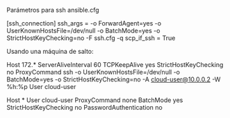 Parámetros para ssh
ansible.cfg

[ssh_connection]
ssh_args = -o ForwardAgent=yes -o UserKnownHostsFile=/dev/null -o BatchMode=yes -o StrictHostKeyChecking=no -F ssh.cfg -q
scp_if_ssh = True


Usando una máquina de salto:

Host 172.*
    ServerAliveInterval    60
    TCPKeepAlive           yes
    StrictHostKeyChecking  no
    ProxyCommand           ssh -o UserKnownHostsFile=/dev/null -o BatchMode=yes -o StrictHostKeyChecking=no -A cloud-user@10.0.0.2 -W %h:%p
    User                   cloud-user


Host *
    User                   cloud-user
    ProxyCommand           none
    BatchMode              yes
    StrictHostKeyChecking  no
    PasswordAuthentication no

